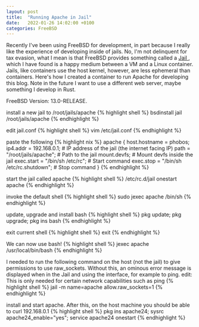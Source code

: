 ```yaml
---
layout: post
title:  "Running Apache in Jail"
date:   2022-01-26 14:02:00 +0100
categories: FreeBSD 
---
```


Recently I've been using FreeBSD for development, in part because I really like the experience of developing inside of jails.  No, I'm not delinquent for tax evasion, what I mean is that FreeBSD provides something called a <a href="https://docs.freebsd.org/en/books/handbook/jails/"> Jail </a>, which I have found is a happy medium between a VM and a Linux container.  Jails, like containers use the host kernel, however, are less ephemeral than containers.  Here's how I created a container to run Apache for developing this blog.  Note in the future I want to use a different web server, maybe something I develop in Rust.

FreeBSD Version: 13.0-RELEASE.

install a new jail to /root/jails/apache
{% highlight shell %}
bsdinstall jail /root/jails/apache
{% endhighlight %}

edit jail.conf
{% highlight shell %}
vim /etc/jail.conf
{% endhighlight %}

paste the following
{% highlight nix %}
apache {
  host.hostname = phobos;
  ip4.addr = 192.168.0.1;                    # IP address of the jail (the internet facing IP)
  path = "/root/jails/apache";               # Path to the jail
  mount.devfs;                               # Mount devfs inside the jail
  exec.start = "/bin/sh /etc/rc";            # Start command
  exec.stop = "/bin/sh /etc/rc.shutdown";    # Stop command
}
{% endhighlight %}


start the jail called apache
{% highlight shell %}
/etc/rc.d/jail onestart apache
{% endhighlight %}

invoke the default shell
{% highlight shell %}
sudo jexec apache /bin/sh
{% endhighlight %}

update, upgrade and install bash
{% highlight shell %}
pkg update; pkg upgrade; pkg ins bash
{% endhighlight %}

exit current shell
{% highlight shell %}
exit
{% endhighlight %}

We can now use bash!
{% highlight shell %}
jexec apache /usr/local/bin/bash
{% endhighlight %}

I needed to run the following command on the host (not the jail) to give permissions to use raw_sockets.  Without this, an ominous error message is displayed when in the Jail and using the interface, for example to ping.
edit: This is only needed for certain network capabilities such as ping
{% highlight shell %}
jail -m name=apache allow.raw_sockets=1
{% endhighlight %}

install and start apache.  After this, on the host machine you should be able to curl 192.168.0.1 </i>
{% highlight shell %}
pkg ins apache24; sysrc apache24_enable="yes"; service apache24 onestart
{% endhighlight %}
